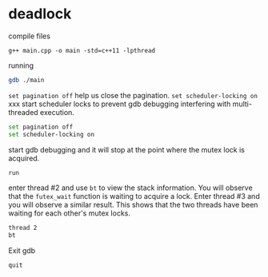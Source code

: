 # deadlock

compile files

```main
g++ main.cpp -o main -std=c++11 -lpthread
```

running

```bash
gdb ./main
```

`set pagination off` help us close the pagination. `set scheduler-locking on` xxx start scheduler locks to prevent gdb debugging interfering with multi-threaded execution.

```bash
set pagination off
set scheduler-locking on
```

start gdb debugging and it will stop at the point where the mutex lock is acquired.

```bash
run
```

enter thread #2 and use `bt` to view the stack information. You will observe that the `futex_wait` function is waiting to acquire a lock. Enter thread #3 and you will observe a similar result. This shows that the two threads have been waiting for each other's mutex locks.

```bash
thread 2
bt
```

Exit gdb

```bash
quit
```